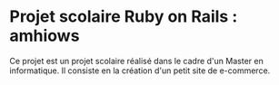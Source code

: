 # Projet scolaire Ruby on Rails : amhiows

Ce projet est un projet scolaire réalisé dans le cadre d'un Master en informatique. Il consiste en la création d'un petit site de e-commerce.
